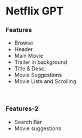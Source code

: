 <h1>Netflix GPT</h1>

<h3> Features </h3>
<ul>
<li>Browse</li>
<li>Header</li>
<li>Main Movie</li>
<li>Trailer in background</li>
<li>Title & Desc.</li>
<li>Movie Suggestions</li>
<li>Movie Lists and Scrolling</li>
</ul>
<br>
<h3> Features-2 </h3>
<ul>
<li>Search Bar</li>
<li>Movie suggestions</li>
</ul>